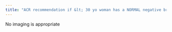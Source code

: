 ```yaml
---
title: "ACR recommendation if &lt; 30 yo woman has a NORMAL negative breast ultrasound, next step?"
---
```

No imaging is appropriate

